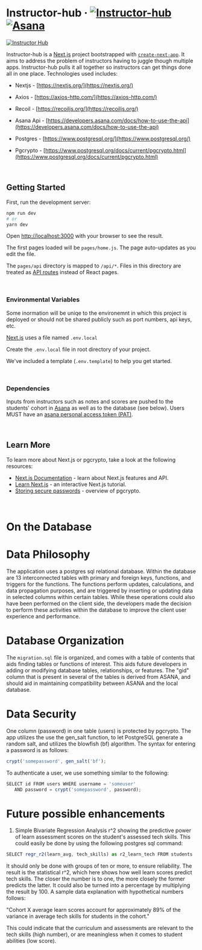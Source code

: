 # Instructor-hub &middot; [![Instructor-hub](https://img.shields.io/badge/Instructor--hub-Galvanize-brightgreen)](https://github.com/gschool-blue-ocean/instructor-hub) [![Asana](https://img.shields.io/badge/Asana-API-ff6974)](https://developers.asana.com/docs/how-to-use-the-api)

[![Instructor Hub](http://img.youtube.com/vi/IM0lWfHRSpo/0.jpg)](https://youtu.be/IM0lWfHRSpo)

Instructor-hub is a [Next.js](https://nextjs.org/) project bootstrapped with [`create-next-app`](https://github.com/vercel/next.js/tree/canary/packages/create-next-app). It aims to address the problem of instructors having to juggle though multiple apps. Instructor-hub pulls it all together so instructors can get things done all in one place.
Technologies used includes:

- Nextjs - [https://nextjs.org/](https://nextjs.org/)

- Axios - [https://axios-http.com/](https://axios-http.com/)

- Recoil - [https://recoiljs.org/](https://recoiljs.org/)

- Asana Api -  [https://developers.asana.com/docs/how-to-use-the-api](https://developers.asana.com/docs/how-to-use-the-api)

- Postgres - [https://www.postgresql.org/](https://www.postgresql.org/)

- Pgcrypto - [https://www.postgresql.org/docs/current/pgcrypto.html](https://www.postgresql.org/docs/current/pgcrypto.html)

<br>

## Getting Started

First, run the development server:

```bash
npm run dev
# or
yarn dev
```

Open [http://localhost:3000](http://localhost:3000) with your browser to see the result.

The first pages loaded will be `pages/home.js`. The page auto-updates as you edit the file.

The `pages/api` directory is mapped to `/api/*`. Files in this directory are treated as [API routes](https://nextjs.org/docs/api-routes/introduction) instead of React pages.

<br>

### Environmental Variables

Some inormation will be uniqe to the environemnt in which this project is deployed or should not be shared publicly such as port numbers, api keys, etc.

[Next.js](https://nextjs.org/) uses a file named `.env.local`

Create the `.env.local` file in root directory of your project.

We've included a template (`.env.template`) to help you get started.

<br>

### Dependencies

Inputs from instructors such as notes and scores are pushed to the students' cohort in [Asana](https://developers.asana.com) as well as to the database (see below). Users MUST have an [asana personal access token (PAT)](https://developers.asana.com/docs/personal-access-token). 


<br>

## Learn More

To learn more about Next.js or pgcrypto, take a look at the following resources:

- [Next.js Documentation](https://nextjs.org/docs) - learn about Next.js features and API.
- [Learn Next.js](https://nextjs.org/learn) - an interactive Next.js tutorial.
- [Storing secure passwords](https://x-team.com/blog/storing-secure-passwords-with-postgresql/) - overview of pgcrypto.


<br>

# On the Database

# Data Philosophy

The application uses a postgres sql relational database. Within the database are 13 interconnected tables with primary and foreign keys, functions, and triggers for the functions.  The functions perform updates, calculations, and data propagation purposes, and are triggered by inserting or updating data in selected columns within certain tables. While these operations could also have been performed on the client side, the developers made the decision to perform these activities within the database to improve the client user experience and performance.

# Database Organization

The `migration.sql` file is organized, and comes with a table of contents that aids finding tables or functions of interest. This aids future developers in adding or modifying database tables, relationships, or features.  The "gid" column that is present in several of the tables is derived from ASANA, and should aid in maintaining compatibility between ASANA and the local database.  

# Data Security

One column (password) in one table (users) is protected by pgcrypto.  The app utilizes the use the gen_salt function, to let PostgreSQL generate a random salt, and utilizes the blowfish (bf) algorithm. The syntax for entering a password is as follows:  

```javascript
crypt('somepassword', gen_salt('bf');
```
To authenticate a user, we use something similar to the following:
```javascript
SELECT id FROM users WHERE username = 'someuser'
   AND password = crypt('somepassword', password);
```

# Future possible enhancements

1. Simple Bivariate Regression Analysis r^2 showing the predictive power of learn assessment scores on the student's assessed tech skills.  This could easily be done by using the following postgres sql command:
```javascript
SELECT regr_r2(learn_avg, tech_skills) as r2_learn_tech FROM students
```
It should only be done with groups of ten or more, to ensure reliability.  The result is the statistical r^2, which here shows how well learn scores predict tech skills.  The closer the number is to one, the more closely the former predicts the latter. It could also be turned into a percentage by multiplying the result by 100. A sample data explanation with hypothetical numbers follows:

"Cohort X average learn scores account for approximately 89% of the variance in average tech skills for students in the cohort."

This could indicate that the curriculum and assessments are relevant to the tech skills (high number), or are meaningless when it comes to student abilities (low score).
